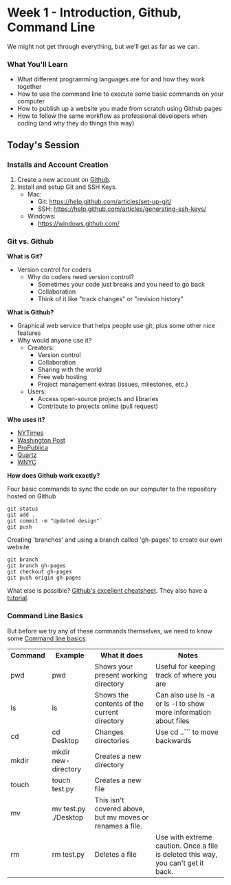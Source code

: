 # Week 1 - Introduction, Github, Command Line
We might not get through everything, but we'll get as far as we can.

### What You'll Learn
* What different programming languages are for and how they work together
* How to use the command line to execute some basic commands on your computer
* How to publish up a website you made from scratch using Github pages
* How to follow the same workflow as professional developers when coding (and why they do things this way)

## Today's Session

### Installs and Account Creation

1. Create a new account on [Github](https://github.com).
2. Install and setup Git and SSH Keys.
    * Mac:
       * Git: https://help.github.com/articles/set-up-git/
       * SSH: https://help.github.com/articles/generating-ssh-keys/
    * Windows:
       * https://windows.github.com/

### Git vs. Github

__What is Git?__
  * Version control for coders
    * Why do coders need version control?
      * Sometimes your code just breaks and you need to go back
      * Collaboration
      * Think of it like "track changes" or "revision history"

__What is Github?__
  * Graphical web service that helps people use git, plus some other nice features
  * Why would anyone use it?
    * Creators:
      * Version control
      * Collaboration
      * Sharing with the world
      * Free web hosting
      * Project management extras (issues, milestones, etc.)
    * Users:
      * Access open-source projects and libraries
      * Contribute to projects online (pull request)

__Who uses it?__
- [NYTimes](https://github.com/nytimes/)
- [Washington Post](https://github.com/washingtonpost)
- [ProPublica](https://github.com/propublica)
- [Quartz](https://github.com/quartz)
- [WNYC](https://github.com/wnyc)

__How does Github work exactly?__

Four basic commands to sync the code on our computer to the repository hosted on Github

```
git status
git add .
git commit -m "Updated design"`
git push
```

Creating 'branches' and using a branch called 'gh-pages' to create our own website

```
git branch
git branch gh-pages
git checkout gh-pages
git push origin gh-pages
```

What else is possible? [Github's excellent cheatsheet](https://training.github.com/kit/downloads/github-git-cheat-sheet.pdf). They also have a [tutorial](https://try.github.io).

### Command Line Basics

But before we try any of these commands themselves, we need to know some [Command line basics](tutorials/command-line-basics.md).

<table>
    <tr>
        <th>Command</th>
        <th>Example</th>
        <th>What it does</th>
        <th>Notes</th>
    </tr>
    <tr>
        <td>pwd</td>
        <td>pwd</td>
        <td>Shows your present working directory</td>
        <td>Useful for keeping track of where you are</td>
    </tr>
    <tr>
        <td>ls</td>
        <td>ls</td>
        <td>Shows the contents of the current directory</td>
        <td>Can also use ls -a or ls -l to show more information about files</td>
    </tr>
    <tr>
        <td>cd</td>
        <td>cd Desktop</td>
        <td>Changes directories</td>
        <td>Use cd ..``` to move backwards</td>
    </tr>
    <tr>
        <td>mkdir</td>
        <td>mkdir new-directory</td>
        <td>Creates a new directory</td>
        <td></td>
    </tr>
    <tr>
        <td>touch</td>
        <td>touch test.py</td>
        <td>Creates a new file</td>
        <td></td>
    </tr>
    <tr>
        <td>mv</td>
        <td>mv test.py ./Desktop</td>
        <td>This isn't covered above, but mv moves or renames a file.</td>
        <td></td>
    </tr>
    <tr>
        <td>rm</td>
        <td>rm test.py</td>
        <td>Deletes a file</td>
        <td>Use with extreme caution. Once a file is deleted this way, you can't get it back.</td>
    </tr>
</table>